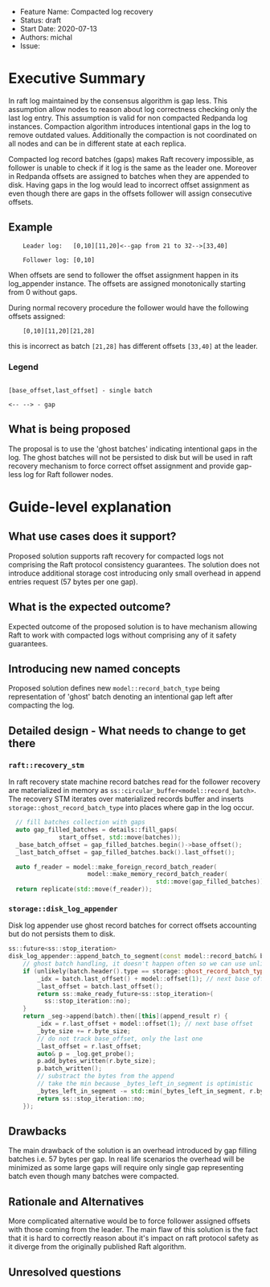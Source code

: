 - Feature Name: Compacted log recovery
- Status: draft
- Start Date: 2020-07-13
- Authors: michal
- Issue: 

# Executive Summary

In raft log maintained by the consensus algorithm is gap less. This assumption
allow nodes to reason about log correctness checking only the last log entry. This
assumption is valid for non compacted Redpanda log instances. Compaction
algorithm introduces intentional gaps in the log to remove outdated values.
Additionally the compaction is not coordinated on all nodes and can be in
different state at each replica.

Compacted log record batches (gaps) makes Raft recovery impossible, as follower
is unable to check if it log is the same as the leader one.
Moreover in Redpanda offsets are assigned to batches when they are appended
to disk. Having gaps in the log would lead to incorrect offset assignment as
even though there are gaps in the offsets follower will assign consecutive
offsets.

## Example

```plain
    Leader log:   [0,10][11,20]<--gap from 21 to 32-->[33,40]

    Follower log: [0,10]
```

When offsets are send to follower the offset assignment happen in its
log_appender instance. The offsets are assigned monotonically starting
from 0 without gaps.

During normal recovery procedure the follower would have the following offsets
assigned:

```plain
    [0,10][11,20][21,28]
```

this is incorrect as batch `[21,28]` has different offsets `[33,40]` at the 
leader.

### Legend

```plain

[base_offset,last_offset] - single batch

<-- --> - gap
```

## What is being proposed

The proposal is to use the 'ghost batches' indicating intentional gaps in the
log. The ghost batches will not be persisted to disk but will be used in raft
recovery mechanism to force correct offset assignment and provide gap-less log
for Raft follower nodes.

# Guide-level explanation

## What use cases does it support?

Proposed solution supports raft recovery for compacted logs not comprising the
Raft protocol consistency guarantees. The solution does not introduce additional
storage cost introducing only small overhead in append entries request
(57 bytes per one gap).

## What is the expected outcome?

Expected outcome of the proposed solution is to have mechanism allowing Raft to
work with compacted logs without comprising any of it safety guarantees.

## Introducing new named concepts

Proposed solution defines new `model::record_batch_type` being representation
of 'ghost' batch denoting an intentional gap left after compacting the log.

## Detailed design - What needs to change to get there

### `raft::recovery_stm`

In raft recovery state machine record batches read for the follower recovery are
materialized in memory as `ss::circular_buffer<model::record_batch>`.
The recovery STM iterates over materialized records buffer and inserts
`storage::ghost_record_batch_type` into places where gap in the log occur.

```c++
  // fill batches collection with gaps
  auto gap_filled_batches = details::fill_gaps(
              start_offset, std::move(batches));
  _base_batch_offset = gap_filled_batches.begin()->base_offset();
  _last_batch_offset = gap_filled_batches.back().last_offset();

  auto f_reader = model::make_foreign_record_batch_reader(
                      model::make_memory_record_batch_reader(
                                         std::move(gap_filled_batches)));
  return replicate(std::move(f_reader));
```

### `storage::disk_log_appender`

Disk log appender use ghost record batches for correct offsets accounting but
do not persists them to disk.

```c++
ss::future<ss::stop_iteration>
disk_log_appender::append_batch_to_segment(const model::record_batch& batch) {
    // ghost batch handling, it doesn't happen often so we can use unlikely
    if (unlikely(batch.header().type == storage::ghost_record_batch_type)) {
        _idx = batch.last_offset() + model::offset(1); // next base offset
        _last_offset = batch.last_offset();
        return ss::make_ready_future<ss::stop_iteration>(
          ss::stop_iteration::no);
    }
    return _seg->append(batch).then([this](append_result r) {
        _idx = r.last_offset + model::offset(1); // next base offset
        _byte_size += r.byte_size;
        // do not track base_offset, only the last one
        _last_offset = r.last_offset;
        auto& p = _log.get_probe();
        p.add_bytes_written(r.byte_size);
        p.batch_written();
        // substract the bytes from the append
        // take the min because _bytes_left_in_segment is optimistic
        _bytes_left_in_segment -= std::min(_bytes_left_in_segment, r.byte_size);
        return ss::stop_iteration::no;
    });
```

## Drawbacks

The main drawback of the solution is an overhead introduced by gap filling
batches i.e. 57 bytes per gap. In real life scenarios the overhead will be
minimized as some large gaps will require only single gap representing batch even
though many batches were compacted.

## Rationale and Alternatives

More complicated alternative would be to force follower assigned offsets with
those coming from the leader. The main flaw of this solution is the fact that it
is hard to correctly reason about it's impact on raft protocol safety as it
diverge from the originally published Raft algorithm.

## Unresolved questions
